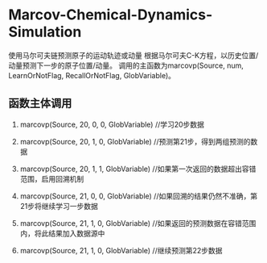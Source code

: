 # Marcov-Chemical-Dynamics-Simulation #

使用马尔可夫链预测原子的运动轨迹或动量
根据马尔可夫C-K方程，以历史位置/动量预测下一步的原子位置/动量。
调用的主函数为marcovp(Source, num, LearnOrNotFlag, RecallOrNotFlag, GlobVariable)。


## 函数主体调用

1.	marcovp(Source, 20, 0, 0, GlobVariable)
//学习20步数据

2.	marcovp(Source, 20, 1, 0, GlobVariable)
//预测第21步，得到两组预测的数据

3.	marcovp(Source, 20, 1, 1, GlobVariable)
//如果第一次返回的数据超出容错范围，启用回溯机制

4.	marcovp(Source, 21, 0, 0, GlobVariable)
//如果回溯的结果仍然不准确，第21步将继续学习一步数据

5.	marcovp(Source, 21, 1, 0, GlobVariable)
//如果返回的预测数据在容错范围内，将此结果加入数据源中

6.	marcovp(Source, 21, 1, 0, GlobVariable)
//继续预测第22步数据

